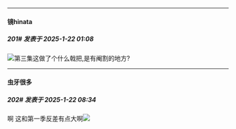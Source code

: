 ﻿
*****

####  镜hinata  
##### 201#       发表于 2025-1-22 01:08

<img src="https://static.saraba1st.com/image/smiley/face2017/001.png" referrerpolicy="no-referrer">第三集这做了个什么戟把,是有阉割的地方?


*****

####  虫牙很多  
##### 202#       发表于 2025-1-22 08:34

啊 这和第一季反差有点大啊<img src="https://static.saraba1st.com/image/smiley/face2017/066.png" referrerpolicy="no-referrer">

